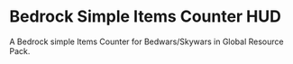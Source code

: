 # Bedrock Simple Items Counter HUD
A Bedrock simple Items Counter for Bedwars/Skywars in Global Resource Pack.
